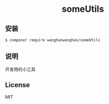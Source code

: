 <h1 align="center"> someUtils </h1>

## 安装

```shell
$ composer require wanghanwanghan/someUtils
```

## 说明

开发用的小工具

## License

MIT